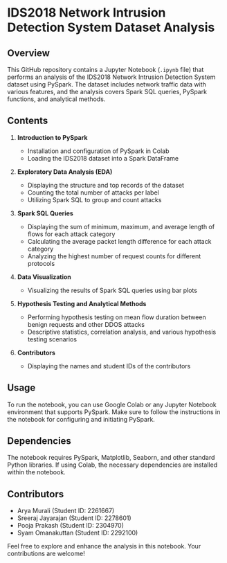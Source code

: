 # IDS2018 Network Intrusion Detection System Dataset Analysis

## Overview

This GitHub repository contains a Jupyter Notebook (`.ipynb` file) that performs an analysis of the IDS2018 Network Intrusion Detection System dataset using PySpark. The dataset includes network traffic data with various features, and the analysis covers Spark SQL queries, PySpark functions, and analytical methods.

## Contents

1. **Introduction to PySpark**
    - Installation and configuration of PySpark in Colab
    - Loading the IDS2018 dataset into a Spark DataFrame

2. **Exploratory Data Analysis (EDA)**
    - Displaying the structure and top records of the dataset
    - Counting the total number of attacks per label
    - Utilizing Spark SQL to group and count attacks

3. **Spark SQL Queries**
    - Displaying the sum of minimum, maximum, and average length of flows for each attack category
    - Calculating the average packet length difference for each attack category
    - Analyzing the highest number of request counts for different protocols

4. **Data Visualization**
    - Visualizing the results of Spark SQL queries using bar plots

5. **Hypothesis Testing and Analytical Methods**
    - Performing hypothesis testing on mean flow duration between benign requests and other DDOS attacks
    - Descriptive statistics, correlation analysis, and various hypothesis testing scenarios

6. **Contributors**
    - Displaying the names and student IDs of the contributors

## Usage

To run the notebook, you can use Google Colab or any Jupyter Notebook environment that supports PySpark. Make sure to follow the instructions in the notebook for configuring and initiating PySpark.

## Dependencies

The notebook requires PySpark, Matplotlib, Seaborn, and other standard Python libraries. If using Colab, the necessary dependencies are installed within the notebook.

## Contributors

- Arya Murali (Student ID: 2261667)
- Sreeraj Jayarajan (Student ID: 2278601)
- Pooja Prakash (Student ID: 2304970)
- Syam Omanakuttan (Student ID: 2292100)

Feel free to explore and enhance the analysis in this notebook. Your contributions are welcome!
